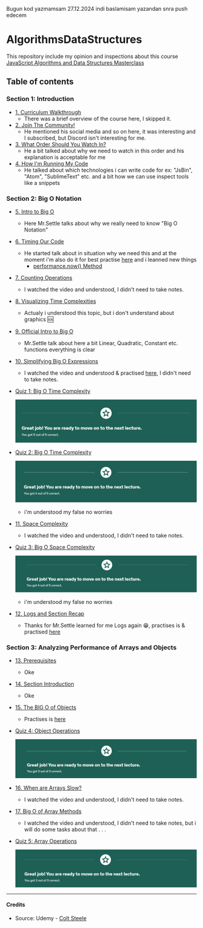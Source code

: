 Bugun kod yazmamsam 27.12.2024 indi baslamisam yazandan snra push edecem

# AlgorithmsDataStructures
This repository include my opinion and inspections about this course [JavaScript Algorithms and Data Structures Masterclass](https://www.udemy.com/course/js-algorithms-and-data-structures-masterclass/?couponCode=JUST4U02223)

## Table of contents
### Section 1: Introduction
- [1. Curriculum Walkthrough](https://www.udemy.com/course/js-algorithms-and-data-structures-masterclass/learn/lecture/8344040#content)
    - There was a brief overview of the course here, I skipped it.
- [2. Join The Community!](https://www.udemy.com/course/js-algorithms-and-data-structures-masterclass/learn/lecture/35421946#content)
    - He mentioned his social media and so on here, it was interesting and I subscribed, but Discord isn't interesting for me.
- [3. What Order Should You Watch In?](https://www.udemy.com/course/js-algorithms-and-data-structures-masterclass/learn/lecture/8344034#content)
  - He a bit talked about why we need to watch in this order and his explanation is acceptable for me
- [4. How I'm Running My Code](https://www.udemy.com/course/js-algorithms-and-data-structures-masterclass/learn/lecture/9816126#content)
    - He talked about which technologies i can write code for ex: "JsBin", "Atom", "SublimeText" etc. and a bit how we can use inspect tools like a snippets

### Section 2: Big O Notation
- [5. Intro to Big O](https://www.udemy.com/course/js-algorithms-and-data-structures-masterclass/learn/lecture/8344044#content)
    - Here Mr.Settle talks about why we really need to know "Big O Notation"
- [6. Timing Our Code](https://www.udemy.com/course/js-algorithms-and-data-structures-masterclass/learn/lecture/8344046#content)
    - He started talk about in situation why we need this and at the moment i'm also do it for best practise [here](./BigONotation/example_001.js) and i leanned new things
      - [performance.now() Method](https://www.geeksforgeeks.org/javascript-performance-now-method/)
- [7. Counting Operations](https://www.udemy.com/course/js-algorithms-and-data-structures-masterclass/learn/lecture/8344048#content)
    - I watched the video and understood, I didn't need to take notes. 
- [8. Visualizing Time Complexities](https://www.udemy.com/course/js-algorithms-and-data-structures-masterclass/learn/lecture/8344026#content)
    - Actualy i understood this topic, but i don't understand about graphics 🆘
- [9. Official Intro to Big O](https://www.udemy.com/course/js-algorithms-and-data-structures-masterclass/learn/lecture/11069998#content)
    - Mr.Settle talk about here a bit Linear, Quadratic, Constant etc. functions everything is clear
- [10. Simplifying Big O Expressions](https://www.udemy.com/course/js-algorithms-and-data-structures-masterclass/learn/lecture/11070006#content)
    - I watched the video and understood & practised [here](./BigONotation/example_002.js), I didn't need to take notes.
- [Quiz 1: Big O Time Complexity](https://www.udemy.com/course/js-algorithms-and-data-structures-masterclass/learn/quiz/4412974#content)

  ![](./Storage/screenshot_001.png)
- [Quiz 2: Big O Time Complexity](https://www.udemy.com/course/js-algorithms-and-data-structures-masterclass/learn/quiz/4412976#content)

  ![](./Storage/screenshot_002.png)
  - i'm understood my false no worries
- [11. Space Complexity](https://www.udemy.com/course/js-algorithms-and-data-structures-masterclass/learn/lecture/8344050#content)
    - I watched the video and understood, I didn't need to take notes.
- [Quiz 3: Big O Space Complexity](https://www.udemy.com/course/js-algorithms-and-data-structures-masterclass/learn/quiz/4412978#content)

  ![](./Storage/screenshot_003.png)
  - i'm understood my false no worries    
- [12. Logs and Section Recap](https://www.udemy.com/course/js-algorithms-and-data-structures-masterclass/learn/lecture/11198496#content)
    - Thanks for Mr.Settle learned for me Logs again 😁, practises is  & practised [here](./BigONotation/example_003.js)

### Section 3: Analyzing Performance of Arrays and Objects
- [13. Prerequisites](https://www.udemy.com/course/js-algorithms-and-data-structures-masterclass/learn/lecture/11198496#content)
    - Oke 
- [14. Section Introduction](https://www.udemy.com/course/js-algorithms-and-data-structures-masterclass/learn/lecture/8344072#content)
    - Oke 
- [15. The BIG O of Objects](https://www.udemy.com/course/js-algorithms-and-data-structures-masterclass/learn/lecture/8344084#content)
    - Practises is [here](./ArraysObjects/example_001.js)
- [Quiz 4: Object Operations](https://www.udemy.com/course/js-algorithms-and-data-structures-masterclass/learn/quiz/424804#content)

  ![](./Storage/screenshot_004.png)
- [16. When are Arrays Slow?](https://www.udemy.com/course/js-algorithms-and-data-structures-masterclass/learn/lecture/8344074#content)
    - I watched the video and understood, I didn't need to take notes. 
- [17. Big O of Array Methods](https://www.udemy.com/course/js-algorithms-and-data-structures-masterclass/learn/quiz/424802#content)
    - I watched the video and understood, I didn't need to take notes, but i will do some tasks about that . . .
- [Quiz 5: Array Operations](https://www.udemy.com/course/js-algorithms-and-data-structures-masterclass/learn/quiz/424804#content)

  ![](./Storage/screenshot_005.png)



------------------------------------------------------------------
#### Credits
- Source: Udemy - [Colt Steele](https://www.udemy.com/course/js-algorithms-and-data-structures-masterclass/?couponCode=ST12MT122624)
